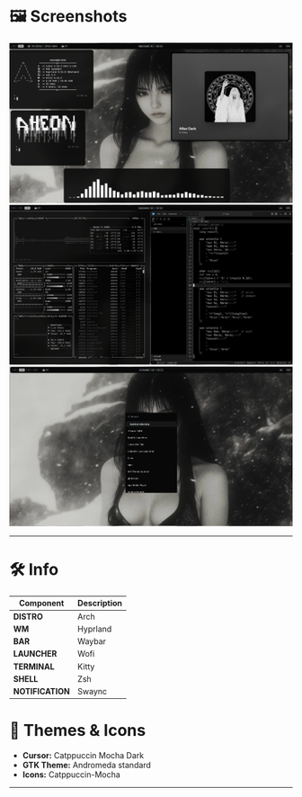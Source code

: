# 🖼️ Screenshots
![Screenshot 1](resource/screen1.png)  
![Screenshot 2](resource/screen2.png)  
![Screenshot 3](resource/screen3.png)  

---

# 🛠️ Info

| Component       | Description             |
|-----------------|-------------------------|
| **DISTRO**      | Arch                    |
| **WM**          | Hyprland                |
| **BAR**         | Waybar                  |
| **LAUNCHER**    | Wofi                    |
| **TERMINAL**    | Kitty                   |
| **SHELL**       | Zsh                     |
| **NOTIFICATION**| Swaync                  |



# 🎨 Themes & Icons

- **Cursor:** Catppuccin Mocha Dark  
- **GTK Theme:** Andromeda standard   
- **Icons:** Catppuccin-Mocha

---
